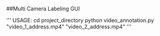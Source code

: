 ##Multi Camera Labeling GUI

'''
USAGE:
cd project_directory
python video_annotation.py "video_1_address.mp4" "video_2_address.mp4"
'''
